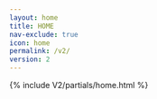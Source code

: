 ```yaml
---
layout: home
title: HOME
nav-exclude: true
icon: home
permalink: /v2/
version: 2
---
```


{% include V2/partials/home.html %}
